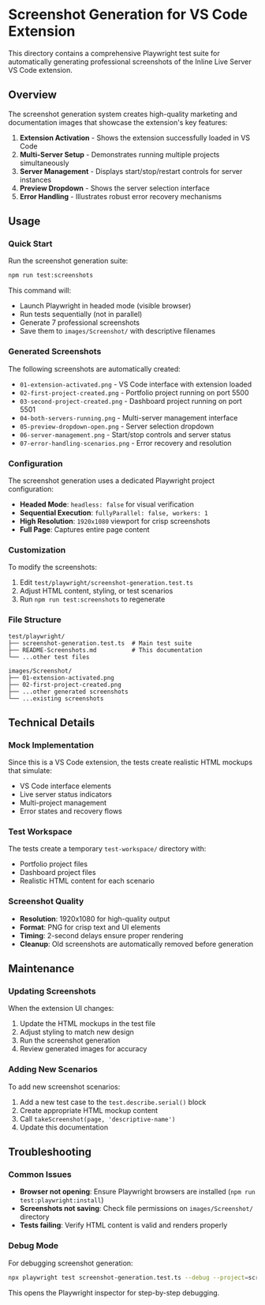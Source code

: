 # Screenshot Generation for VS Code Extension

This directory contains a comprehensive Playwright test suite for automatically generating professional screenshots of the Inline Live Server VS Code extension.

## Overview

The screenshot generation system creates high-quality marketing and documentation images that showcase the extension's key features:

1. **Extension Activation** - Shows the extension successfully loaded in VS Code
2. **Multi-Server Setup** - Demonstrates running multiple projects simultaneously
3. **Server Management** - Displays start/stop/restart controls for server instances
4. **Preview Dropdown** - Shows the server selection interface
5. **Error Handling** - Illustrates robust error recovery mechanisms

## Usage

### Quick Start

Run the screenshot generation suite:

```bash
npm run test:screenshots
```

This command will:
- Launch Playwright in headed mode (visible browser)
- Run tests sequentially (not in parallel)
- Generate 7 professional screenshots
- Save them to `images/Screenshot/` with descriptive filenames

### Generated Screenshots

The following screenshots are automatically created:

- `01-extension-activated.png` - VS Code interface with extension loaded
- `02-first-project-created.png` - Portfolio project running on port 5500
- `03-second-project-created.png` - Dashboard project running on port 5501
- `04-both-servers-running.png` - Multi-server management interface
- `05-preview-dropdown-open.png` - Server selection dropdown
- `06-server-management.png` - Start/stop controls and server status
- `07-error-handling-scenarios.png` - Error recovery and resolution

### Configuration

The screenshot generation uses a dedicated Playwright project configuration:

- **Headed Mode**: `headless: false` for visual verification
- **Sequential Execution**: `fullyParallel: false, workers: 1`
- **High Resolution**: `1920x1080` viewport for crisp screenshots
- **Full Page**: Captures entire page content

### Customization

To modify the screenshots:

1. Edit `test/playwright/screenshot-generation.test.ts`
2. Adjust HTML content, styling, or test scenarios
3. Run `npm run test:screenshots` to regenerate

### File Structure

```
test/playwright/
├── screenshot-generation.test.ts  # Main test suite
├── README-Screenshots.md          # This documentation
└── ...other test files

images/Screenshot/
├── 01-extension-activated.png
├── 02-first-project-created.png
├── ...other generated screenshots
└── ...existing screenshots
```

## Technical Details

### Mock Implementation

Since this is a VS Code extension, the tests create realistic HTML mockups that simulate:

- VS Code interface elements
- Live server status indicators
- Multi-project management
- Error states and recovery flows

### Test Workspace

The tests create a temporary `test-workspace/` directory with:
- Portfolio project files
- Dashboard project files
- Realistic HTML content for each scenario

### Screenshot Quality

- **Resolution**: 1920x1080 for high-quality output
- **Format**: PNG for crisp text and UI elements
- **Timing**: 2-second delays ensure proper rendering
- **Cleanup**: Old screenshots are automatically removed before generation

## Maintenance

### Updating Screenshots

When the extension UI changes:

1. Update the HTML mockups in the test file
2. Adjust styling to match new design
3. Run the screenshot generation
4. Review generated images for accuracy

### Adding New Scenarios

To add new screenshot scenarios:

1. Add a new test case to the `test.describe.serial()` block
2. Create appropriate HTML mockup content
3. Call `takeScreenshot(page, 'descriptive-name')`
4. Update this documentation

## Troubleshooting

### Common Issues

- **Browser not opening**: Ensure Playwright browsers are installed (`npm run test:playwright:install`)
- **Screenshots not saving**: Check file permissions on `images/Screenshot/` directory
- **Tests failing**: Verify HTML content is valid and renders properly

### Debug Mode

For debugging screenshot generation:

```bash
npx playwright test screenshot-generation.test.ts --debug --project=screenshot-generation
```

This opens the Playwright inspector for step-by-step debugging.
